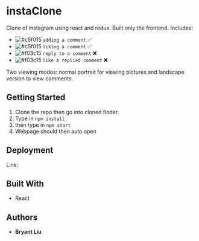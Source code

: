 # instaClone
Clone of instagram using react and redux. Built only the frontend. 
Includes: 
- ![#c5f015](https://placehold.it/15/c5f015/000000?text=+) `adding a comment` :white_check_mark:
- ![#c5f015](https://placehold.it/15/c5f015/000000?text=+) `liking a comment` :white_check_mark:
- ![#f03c15](https://placehold.it/15/f03c15/000000?text=+) `reply to a comment` :x:
- ![#f03c15](https://placehold.it/15/f03c15/000000?text=+) `like a replied comment` :x:

Two viewing modes: normal portrait for viewing pictures and landscape version to view comments.

## Getting Started

1) Clone the repo then go into cloned floder. 
2) Type in ```npm install``` 
3) then type in ```npm start```
4) Webpage should then auto open

## Deployment

Link:

## Built With

* React

## Authors

* **Bryant Liu** 

